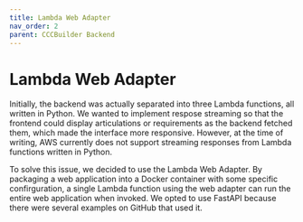 ```yaml
---
title: Lambda Web Adapter
nav_order: 2
parent: CCCBuilder Backend
---
```


# Lambda Web Adapter

Initially, the backend was actually separated into three Lambda functions, all written in Python. We wanted to implement respose streaming so that the frontend could display articulations or requirements as the backend fetched them, which made the interface more responsive. However, at the time of writing, AWS currently does not support streaming responses from Lambda functions written in Python. 

To solve this issue, we decided to use the Lambda Web Adapter. By packaging a web application into a Docker container with some specific confirguration, a single Lambda function using the web adapter can run the entire web application when invoked. We opted to use FastAPI because there were several examples on GitHub that used it. 